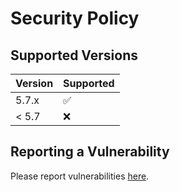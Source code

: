 # Security Policy

## Supported Versions

| Version | Supported          |
| ------- | ------------------ |
| 5.7.x   | :white_check_mark: |
| < 5.7   | :x:                |

## Reporting a Vulnerability

Please report vulnerabilities [here](https://github.com/mtth/avsc/security/advisories/new).
